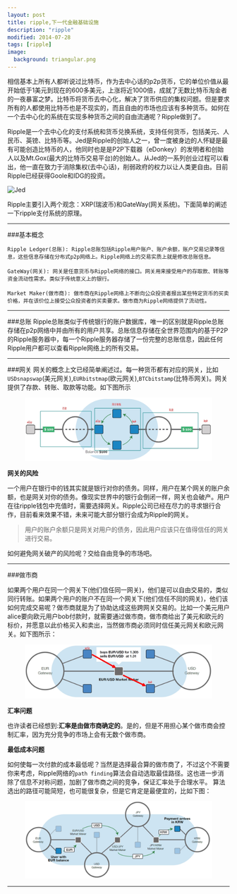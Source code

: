 ```yaml
---
layout: post
title: ripple,下一代金融基础设施 
description: "ripple"
modified: 2014-07-28
tags: [ripple]
image:
  background: triangular.png
---
```


相信基本上所有人都听说过比特币，作为去中心话的p2p货币，它的单位价值从最开始低于1美元到现在的600多美元，上涨将近1000倍，成就了无数比特币淘金者的一夜暴富之梦。比特币将货币去中心化，解决了货币供应的集权问题。但是要求所有的人都使用比特币也是不现实的，而且自由的市场也应该有多种货币。如何在一个去中心化的系统在实现多种货币之间的自由流通呢？Ripple做到了。

Ripple是一个去中心化的支付系统和货币兑换系统，支持任何货币，包括美元、人民币、英镑、比特币等。Jed是Ripple的创始人之一，曾一度被身边的人怀疑是最有可能创造比特币的人，他同时也是是P2P下载器（eDonkey）的发明者和创始人以及Mt.Gox(最大的比特币交易平台)的创始人。从Jed的一系列创业过程可以看出，他一直在致力于消除集权(去中心话)，削弱政府的权力以让人类更自由。目前Ripple已经获得Goole和IDG的投资。

![Jed][1]

Ripple主要引入两个观念：XRP(瑞波币)和GateWay(网关系统)。下面简单的阐述一下ripple支付系统的原理。

---

###基本概念



```
Ripple Ledger(总账): Ripple总账包括Ripple用户账户、账户余额，账户交易记录等信息，这些信息存储在分布式p2p网络上。Ripple网络上的交易实质上就是修改总账信息。

GateWay(网关): 网关是任意货币与Ripple网络的接口。网关用来接受用户的存取款、转账等资金流动性需求。类似于传统意义上的银行。

Market Maker(做市商): 做市商在Ripple网络上不断向公众投资者报出某些特定货币的买卖价格，并在该价位上接受公众投资者的买卖要求。做市商为Ripple网络提供了流动性。
```

---




###总账
Ripple总账类似于传统银行的账户数据库，唯一的区别就是Ripple总账存储在p2p网络中并由所有的用户共享。总账信息存储在全世界范围内的基于P2P的Ripple服务器中，每一个Ripple服务器存储了一份完整的总账信息，因此任何Ripple用户都可以查看Ripple网络上的所有交易。

----


###网关
网关的概念上文已经简单阐述过。每一种货币都有对应的网关，比如`USDsnapswap`(美元网关),`EURbitstmap`(欧元网关),`BTCbitstamp`(比特币网关)。网关提供了存款、转账、取款等功能。如下图所示

<figure>
    <img src="/images/ripple-network.jpg"/>
</figure>

**网关的风险**

一个用户在银行中的钱其实就是银行对你的债务。同样，用户在某个网关的账户余额，也是网关对你的债务。像现实世界中的银行会倒闭一样，网关也会破产。用户在往ripple钱包中充值时，需要选择网关。Ripple公司已经在尽力的寻求银行合作，目前看来效果不错，未来可能大部分银行会成为Ripple的网关。

>用户的账户余额只是网关对用户的债务，因此用户应该只在值得信任的网关进行交易。

如何避免网关破产的风险呢？交给自由竞争的市场吧。

----

###做市商

如果两个用户在同一个网关下(他们信任同一网关)，他们是可以自由交易的，类似同行转账。如果两个用户的账户不在同一个网关下(他们信任不同的网关)，他们该如何完成交易呢？做市商就是为了协助达成这些跨网关交易的。比如一个美元用户alice要向欧元用户bob付款时，就需要通过做市商，做市商给出了美元和欧元的标价，并愿意以此价格买入和卖出，当然做市商必须同时信任美元网关和欧元网关。如下图所示：

<figure>
    <img src="/images/ripple-market-maker.jpg"/>
</figure>

**汇率问题**

也许读者已经想到:**汇率是由做市商确定的**。是的，但是不用担心某个做市商会控制汇率，因为充分竞争的市场上会有无数个做市商。

**最低成本问题**

如何使每一次付款的成本最低呢？当然是选择最合算的做市商了，不过这个不需要你来考虑，Ripple网络的`path finding`算法会自动选取最佳路径。这也进一步消除了信息不对称问题，加剧了做市商之间的竞争，保证汇率处于合理水平。
算法选出的路径可能简短，也可能很复杂，但是它肯定是最便宜的，比如下图：

<figure>
    <img src="/images/ripple-path-finding.jpg"/>
</figure>

------


  [1]: http://blog.e-money.com/content/uploads/20130925-JED-MCCALEB-037edit-660x440.gif
